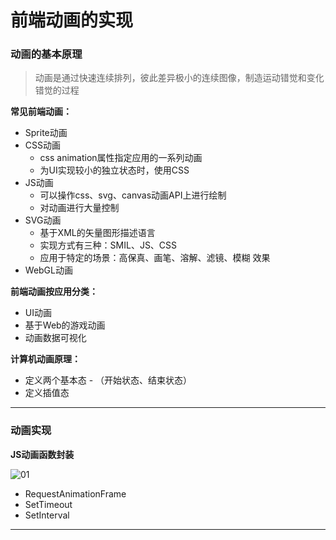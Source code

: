 # 前端动画的实现

### 动画的基本原理

> 动画是通过快速连续排列，彼此差异极小的连续图像，制造运动错觉和变化错觉的过程



**常见前端动画：**

- Sprite动画
- CSS动画
  - css animation属性指定应用的一系列动画
  - 为UI实现较小的独立状态时，使用CSS
- JS动画
  - 可以操作css、svg、canvas动画API上进行绘制
  - 对动画进行大量控制
- SVG动画
  - 基于XML的矢量图形描述语言
  - 实现方式有三种：SMIL、JS、CSS
  - 应用于特定的场景：高保真、画笔、溶解、滤镜、模糊 效果
- WebGL动画



**前端动画按应用分类：**

- UI动画
- 基于Web的游戏动画
- 动画数据可视化



**计算机动画原理：**

- 定义两个基本态 - （开始状态、结束状态）
- 定义插值态



---

### 动画实现



**JS动画函数封装**

![01](/Users/shuuhiko/GitHub-Projects/ByteDance-WebCampers/07-CSSAnimation/pic/01.png)



- RequestAnimationFrame
- SetTimeout
- SetInterval



---













